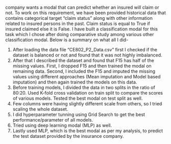 company wants a modal that can predict whether an insured will claim or not. To work on this requirement, we have been provided historical data that contains categorical target “claim status” along with other information related to insured persons in the past.  Claim status is equal to True if insured claimed else it is False. 
I have built a classification modal for this task which I chose after doing comparative study among various other classification modal. Below is a summary on what all I did-


1.	After loading the data file “CE802_P2_Data.csv” first I checked if the dataset is balanced or not and found that it was not highly imbalanced.
2.	After that I described the dataset and found that F15 has half of the missing values. First, I dropped F15 and then trained the modal on remaining data. Second, I included the F15 and imputed the missing values using different approaches (Mean imputation and Model based imputation) and then again trained the models on this data.
3.	Before training models, I divided the data in two splits in the ratio of 80:20. Used K-fold cross validation on train split to compare the scores of various models. Tested the best modal on test split as well. 
4.	Few columns were having slightly different scale from others, so I tried scaling the whole dataset.
5.	I did hyperparameter tunning using Grid Search to get the best performance/parameter of all models.
6.	Tried using deep learning modal (MLP) as well.
7.	Lastly used MLP, which is the best modal as per my analysis, to predict the test dataset provided by the insurance company.
